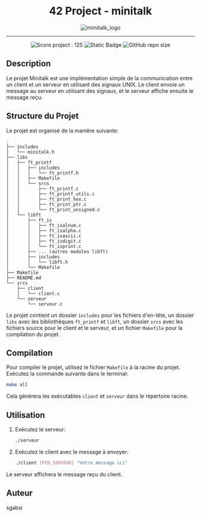 <h1 align="center">
	42 Project - minitalk
</h1>

<p align="center">
	<b><i>  </i></b>
</p>

<p align="center">
	<img src="https://raw.githubusercontent.com/ayogun/42-project-badges/refs/heads/main/badges/minitalkm.png" alt="mimitalk_logo" />
</p>

---
<p align="center">
	<img src="https://img.shields.io/badge/Score-125-darkgreen?style=none&logo=42" alt="Score project : 125"/>
	<img alt="Static Badge" src="https://img.shields.io/badge/Outstanding-0-blue?style=none&logo=42">
	<img alt="GitHub repo size" src="https://img.shields.io/github/repo-size/LeSabreDeDieu/Minitalk?style=none&logo=github">
</p>

## Description
Le projet Minitalk est une implémentation simple de la communication entre un client et un serveur en utilisant des signaux UNIX. Le client envoie un message au serveur en utilisant des signaux, et le serveur affiche ensuite le message reçu.

## Structure du Projet
Le projet est organisé de la manière suivante:

```
.
├── includes
│   └── minitalk.h
├── libs
│   ├── ft_printf
│   │   ├── includes
│   │   │   └── ft_printf.h
│   │   ├── Makefile
│   │   └── srcs
│   │       ├── ft_printf.c
│   │       ├── ft_printf_utils.c
│   │       ├── ft_print_hex.c
│   │       ├── ft_print_ptr.c
│   │       └── ft_print_unsigned.c
│   └── libft
│       ├── ft_is
│       │   ├── ft_isalnum.c
│       │   ├── ft_isalpha.c
│       │   ├── ft_isascii.c
│       │   ├── ft_isdigit.c
│       │   └── ft_isprint.c
│       ├── ... (autres modules libft)
│       ├── includes
│       │   └── libft.h
│       └── Makefile
├── Makefile
├── README.md
└── srcs
    ├── client
    │   └── client.c
    └── serveur
        └── serveur.c
```

Le projet contient un dossier `includes` pour les fichiers d'en-tête, un dossier `libs` avec les bibliothèques `ft_printf` et `libft`, un dossier `srcs` avec les fichiers source pour le client et le serveur, et un fichier `Makefile` pour la compilation du projet.

## Compilation
Pour compiler le projet, utilisez le fichier `Makefile` à la racine du projet. Exécutez la commande suivante dans le terminal:

```bash
make all
```

Cela générera les exécutables `client` et `serveur` dans le répertoire racine.

## Utilisation
1. Exécutez le serveur:
   ```bash
   ./serveur
   ```
2. Exécutez le client avec le message à envoyer:
   ```bash
   ./client [PID_SERVEUR] "Votre message ici"
   ```

Le serveur affichera le message reçu du client.

## Auteur
sgabsi
